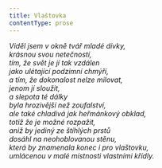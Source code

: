 ```yaml
---
title: Vlaštovka
contentType: prose
---
```


_Viděl jsem v okně tvář mladé dívky,  
krásnou svou netečností,  
tím, že svět je jí tak vzdálen  
jako ulétající podzimní chmýří,  
a tím, že _dokonalost nelze milovat_,  
jenom jí sloužit,  
a slepota té dálky  
byla hrozivější než zoufalství,  
ale také chladivá jak heřmánkový obklad,  
totiž že je možné rozpažit,  
aniž by jediný ze štíhlých prstů  
dosáhl na neohoblovanou stěnu,  
která by znamenala konec i pro vlaštovku,  
umlácenou v malé místnosti vlastními křídly._
